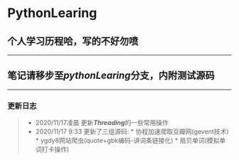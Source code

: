 # PythonLearing
## 个人学习历程哈，写的不好勿喷 ##
- - - 
## 笔记请移步至***pythonLearing***分支，内附测试源码 ##
- - -
### 更新日志 ###
> * 2020/11/17凌晨 更新***Threading***的一些常用操作
> * 2020/11/17 9:33 更新了三组源码: * 协程加速爬取豆瓣网(gevent技术)
                                    *  ygdy8网站爬虫(quote+gbk编码-讲词条链接化)
                                    * 扇贝单词(模拟单词打卡操作)
